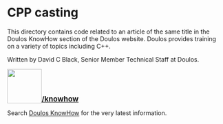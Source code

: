 # CPP casting

This directory contains code related to an article of the same title in the Doulos KnowHow section of the Doulos website. Doulos provides training on a variety of topics including C++.

Written by David C Black, Senior Member Technical Staff at Doulos.<br/>

[<img src="https://doulos.com/media/1009/doulos-logo-header.svg" width=80 style="vertical-align:bottom"/>**<big>/knowhow</big>**]( http://www.doulos.com/knowhow/) 

Search [Doulos KnowHow](https://www.doulos.com/knowhow) for the very latest information.
